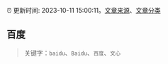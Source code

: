 :alarm_clock: 更新时间: 2023-10-11 15:00:11。[文章来源](/README.md)、[文章分类](/TAGS.md)

## 百度


> 关键字：`baidu`、`Baidu`、`百度`、`文心`



